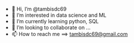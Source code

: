 - 👋 Hi, I’m @tambisdc69
- 👀 I’m interested in data science and ML
- 🌱 I’m currently learning python, SQL
- 💞️ I’m looking to collaborate on ...
- 📫 How to reach me ==> tambisdc69@gmail.com

<!---
tambisdc69/tambisdc69 is a ✨ special ✨ repository because its `README.md` (this file) appears on your GitHub profile.
You can click the Preview link to take a look at your changes.
--->
